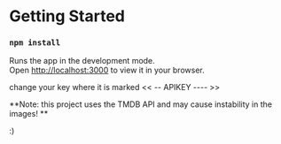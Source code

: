 # Getting Started 


### `npm install`

Runs the app in the development mode.\
Open [http://localhost:3000](http://localhost:3000) to view it in your browser.


change your key where it is marked << -- APIKEY ---- >>



**Note: this project uses the TMDB API and may cause instability in the images! **


:)
